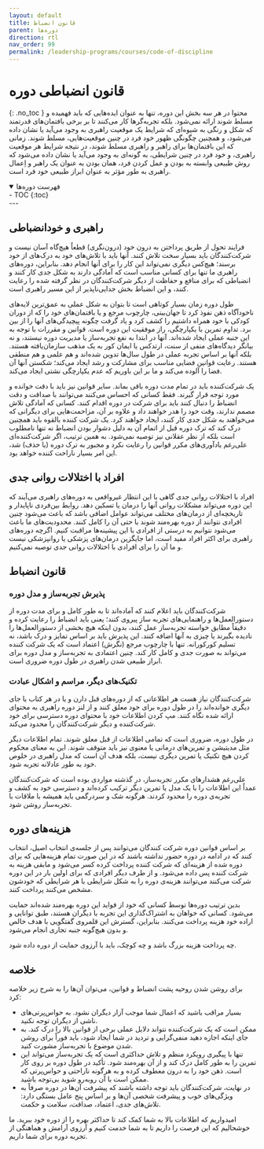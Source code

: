 ```yaml
---
layout: default
title: قانون انضباط
parent: دوره‌ها
direction: rtl
nav_order: 99
permalink: /leadership-programs/courses/code-of-discipline
---
```


# قانون انضباطی دوره
{: .no_toc }
محتوا در هر سه بخش این دوره، تنها به عنوان ایده‌هایی که باید فهمیده و مسلط شوند ارائه نمی‌شود. بلکه تجربه‌گرها کار می‌کنند تا بر برخی بافتمان‌های قدرتمند که شکل و رنگی به شیوه‌ای که شرایط یک موقعیت راهبری به وجود می‌آید یا نشان داده می‌شود، و همچنین چگونگی ظهور خود فرد در چنین موقعیت‌هایی، مسلط شوند. زمانی که این بافتمان‌ها برای راهبر و راهبری مسلط شوند، در نتیجه شرایط هر موقعیت راهبری، و خود فرد در چنین شرایطی، به گونه‌ای به وجود می‌آید یا نشان داده می‌شود که روش طبیعی وابسته به بودن و عمل کردن فرد، همان بودن به عنوان یک راهبر و اِعمال راهبری به طور مؤثر به عنوان ابراز طبیعی خود فرد است.

<details open markdown="block">
  <summary>فهرست دوره‌ها</summary>
  - TOC
  {:toc}
</details>
---

## راهبری و خودانضباطی
فرایند تحول از طریق پرداختن به درون خود (درون‌نگری) قطعاً هیچ‌گاه آسان نیست و شرکت‌کنندگان باید بسیار سخت تلاش کنند. آنها باید با تلاش‌های خود به درک‌های از خود برسند؛ هیچ‌کس دیگری نمی‌تواند این کار را برای آنها انجام دهد. بنابراین، دوره‌‌های راهبری ما تنها برای کسانی مناسب است که آمادگی دارند به شکل جدی کار کنند و انضباطی که برای منافع و حفاظت از دیگر شرکت‌کنندگان در نظر گرفته شده را رعایت کنند، و این انضباط بخش جدایی‌ناپذیر از این مسیر راهبری است.

طول دوره زمان بسیار کوتاهی است تا بتوان به شکل عملی به عمق‌ترین لایه‌های ناخودآگاه ذهن نفوذ کرد تا جهان‌بینی، چارچوب مرجع و یا بافتمان‌های خود را که از دوران کودکی با خود همراه داشتیم را کشف کرد و یاد گرفت چگونه پیچیدگی‌های آنها را از بین برد. تداوم تمرین با یکپارچگی، راز موفقیت این دوره است. قوانین و مقررات با توجه به این جنبه عملی ایجاد شده‌اند. آنها در ابتدا به نفع تجربه‌ساز یا مدیریت دوره نیستند، و نه بیانگر دیدگاه‌های منفی از سنت، ارتدکس یا ایمان کور به یک مذهب سازمان‌یافته هستند. بلکه آنها بر اساس تجربه عملی در طول سال‌ها تدوین شده‌اند و هم علمی و هم منطقی هستند. رعایت قوانین فضایی مناسب برای مشارکت و رشد ایجاد می‌کند؛ شکستن آنها آن فضا را آلوده می‌کند و ما بر این باوریم که عدم یکپارچگی نشتی ایجاد می‌کند.

یک شرکت‌کننده باید در تمام مدت دوره باقی بماند. سایر قوانین نیز باید با دقت خوانده و مورد توجه قرار گیرند. فقط کسانی که احساس می‌کنند می‌توانند با صداقت و دقت انضباط را دنبال کنند باید برای شرکت در دوره اقدام کنند. کسانی که آمادگی تلاش مصمم ندارند، وقت خود را هدر خواهند داد و علاوه بر آن، مزاحمت‌هایی برای دیگرانی که می‌خواهند به شکل جدی کار کنند، ایجاد خواهند کرد. یک شرکت کننده بالقوه باید همچنین درک کند که ترک دوره قبل از اتمام آن به دلیل دشوار بودن انضباط نه تنها نامطلوب است بلکه از نظر عقلانی نیز توصیه نمی‌شود. به همین ترتیب، اگر شرکت‌کننده‌ای علی‌رغم یادآوری‌های مکرر قوانین را رعایت نکرد و مجبور به ترک دوره (یا حذف) شد، این امر بسیار ناراحت کننده خواهد بود.

## افراد با اختلالات روانی جدی
افراد با اختلالات روانی جدی گاهی با این انتظار غیرواقعی به دوره‌های راهبری می‌آیند که این دوره می‌تواند مشکلات روانی آنها را درمان یا تسکین دهد. روابط بین‌فردی ناپایدار و تاریخچه‌ای از درمان‌های مختلف می‌تواند عوامل اضافی باشد که باعث می‌شود چنین افرادی نتوانند از دوره بهره‌مند شوند یا حتی آن را کامل کنند. محدودیت‌های ما باعث می‌شود نتوانیم به درستی از افرادی با این پیشینه‌ها مراقبت کنیم. اگرچه دوره‌های راهبری برای اکثر افراد مفید است، اما جایگزین درمان‌های پزشکی یا روانپزشکی نیست و ما آن را برای افرادی با اختلالات روانی جدی توصیه نمی‌کنیم.

## قانون انضباط


### پذیرش تجربه‌ساز و مدل دوره
شرکت‌کنندگان باید اعلام کنند که آماده‌اند تا به طور کامل و برای مدت دوره از دستورالعمل‌ها و راهنمایی‌های تجربه ساز پیروی کنند؛ یعنی باید انضباط را رعایت کرده و دقیقاً مطابق خواسته تجربه‌ساز عمل کنند، بدون اینکه هیچ بخشی از دستورالعمل‌ها را نادیده بگیرند یا چیزی به آنها اضافه کنند. این پذیرش باید بر اساس تمایز و درک باشد، نه تسلیم کورکورانه. تنها با چارچوب مرجع (نگرش) اعتماد است که یک شرکت کننده می‌تواند به صورت جدی و کامل کار کند. چنین اعتمادی به تجربه‌ساز و مدل دوره برای ابراز طبیعی شدن راهبری در طول دوره ضروری است.

### تکنیک‌های دیگر، مراسم و اشکال عبادت
شرکت‌کنندگان نیاز هست هر اطلاعاتی که از دوره‌های قبل دارن و یا در هر کتاب یا جای دیگری خوانده‌اند را در طول دوره برای خود معلق کنند و از لنز دوره راهبری به محتوای ارائه شده نگاه کنند. مپ کردن اطلاعات خود با محتوای دوره دسترسی برای خود شرکت‌کننده و دیگر شرکت‌کنندگان را محدود می‌کند.

در طول دوره، ضروری است که تمامی اطلاعات از قبل معلق شوند. تمام اطلاعات دیگر مثل مدیتیشن و تمرین‌های درمانی یا معنوی نیز باید متوقف شوند. این به معنای محکوم کردن هیچ تکنیک یا تمرین دیگری نیست، بلکه هدف آن است که مدل راهبری در خلوص خود به طور عادلانه تجربه شود.

علی‌رغم هشدارهای مکرر تجربه‌ساز، در گذشته مواردی بوده است که شرکت‌کنندگان عمداً این اطلاعات را با یک مدل یا تمرین دیگر ترکیب کرده‌اند و دسترسی خود به کشف و تجربه‌ی دوره را محدود کردند. هرگونه شک و سردرگمی باید همیشه با ملاقات با تجربه‌ساز روشن شود.

## هزینه‌های دوره
بر اساس قوانین دوره شرکت کنندگان می‌توانند پس از جلسه‌ی انتخاب اصیل، انتخاب کنند که در ادامه در دوره حضور نداشته باشند که در این صورت تمام هزینه‌هایی که برای دوره شده از هزینه‌ای که شرکت کننده پرداخت کرده کسر می‌شود و مابقی هزینه به شرکت کننده پس داده می‌شود. و از طرف دیگر افرادی که برای اولین بار در این دوره شرکت می‌کنند می‌توانند هزینه‌ی دوره را به شکل شرایطی با هر شرایطی که خودشون مشخص می‌کنند پرداخت کنند.

بدین ترتیب دوره‌ها توسط کسانی که خود از فواید این دوره بهره‌مند شده‌اند حمایت می‌شود. کسانی که خواهان به اشتراک‌گذاری این تجربه با دیگران هستند، طبق توانایی و اراده خود هزینه پرداخت می‌کنند. بنابراین، گسترش این قلمروی گفتگویی با هدف خالص و بدون هیچ‌گونه جنبه تجاری انجام می‌شود.

چه پرداخت هزینه بزرگ باشد و چه کوچک، باید با آرزوی حمایت از دوره داده شود.

## خلاصه
برای روشن شدن روحیه پشت انضباط و قوانین، می‌توان آن‌ها را به شرح زیر خلاصه کرد:

- بسیار مراقب باشید که اعمال شما موجب آزار دیگران نشود. به حواس‌پرتی‌های ناشی از دیگران توجه نکنید.
- ممکن است که یک شرکت‌کننده نتواند دلایل عملی برخی از قوانین بالا را درک کند. به جای اینکه اجازه دهید منفی‌گرایی و تردید در شما ایجاد شود، باید فوراً برای روشن شدن موضوع با تجربه‌ساز مشورت کنید.
- تنها با پیگیری رویکرد منظم و تلاش حداکثری است که یک تجربه‌ساز می‌تواند این تمرین را به طور کامل درک کند و از آن بهره‌مند شود. تأکید در طول دوره بر روی کار است. ذهن خود را به درون معطوف کرده و به هرگونه ناراحتی و حواس‌پرتی که ممکن است با آن روبه‌رو شوید بی‌توجه باشید.
- در نهایت، شرکت‌کنندگان باید توجه داشته باشند که پیشرفت آن‌ها در دوره صرفاً به ویژگی‌های خوب و پیشرفت شخصی آن‌ها و بر اساس پنج عامل بستگی دارد: تلاش‌های جدی، اعتماد، صداقت، سلامت و حکمت.

امیدواریم که اطلاعات بالا به شما کمک کند تا حداکثر بهره را از دوره خود ببرید. ما خوشحالیم که این فرصت را داریم تا به شما خدمت کنیم و آرزوی آرامش و هماهنگی از تجربه دوره برای شما داریم.

